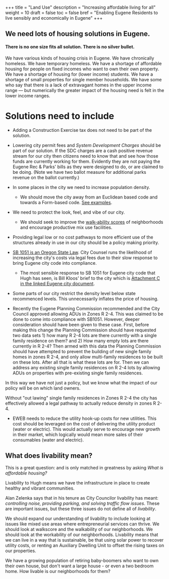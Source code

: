 +++
title = "Land Use"
description = "Increasing affordable living for all"
weight = 10
draft = false
toc = false
bref = "Enabling Eugene Residents to live sensibly and economically in Eugene"
+++


## We need lots of housing solutions in Eugene.

#### There is no one size fits all solution. There is no silver bullet.

We have various kinds of housing crisis in Eugene. We have chronically homeless. We have temporary homeless. We have a shortage of affordable housing for people on fixed incomes who want to own their own property. We have a shortage of housing for (lower income) students. We have a shortage of small properties for single member households. We have some who say that there is a lack of extravagant homes in the upper income range — but numerically the greater impact of the housing need is felt in the lower income ranges.

# Solutions need to include

* Adding a Construction Exercise tax does not need to be part of the solution.
* Lowering city permit fees and _System Development Charges_ should be part of our solution. If the SDC charges are a cash positive revenue stream for our city then citizens need to know that and see how those funds are currently working for them. Evidently they are not paying the Eugene Rec & Parks' bills as they were designed to do, or are claimed to be doing. (Note we have two ballot measure for additional parks revenue on the ballot currently.)
* In some places in the city we need to increase population density.
  * We should move the city away from an Euclidean based code and towards a Form-based code. <a href="http://www.andrewalexanderprice.com/blog20140515.php">See examples</a>.
* We need to protect the look, feel, and vibe of our city.
  * We should seek to improve the <a href="https://www.walkscore.com/">walk-ability scores</a> of neighborhoods and encourage productive mix use  facilities.
* Providing legal low or no cost pathways to more efficient use of the structures already in use in our city should be a policy making priority.
* <a href="https://olis.leg.state.or.us/liz/2017R1/Measures/Overview/SB1051">SB 1051 is an Oregon State Law</a>. City Counsel runs the likelihood of increasing the city's costs via legal fees due to their slow response to bring Eugene city code into compliance.
  * The most sensible response to SB 1051 for Eugene city code that Hugh has seen, is Bill Kloos' brief to the city which is <a href="https://www.eugene-or.gov/AgendaCenter/ViewFile/Agenda/_03062018-869">Attachment C in the linked Eugene city document</a>.
* Some parts of our city restrict the density level below state recommenced levels. This unnecessarily inflates the price of housing.

* Recently the Eugene Planning Commission recommended and the City Council approved allowing ADUs in Zones R 2-4. This was claimed to be done to come into compliance with SB1051. However, deeper consideration should have been given to these case. First, before making this change the Planning Commission should have requested two data sets 1) how many R 2-4 lots are there currently with a single family residence on them? and 2) How many empty lots are there currently in R 2-4? Then armed with this data the Planning Commission should have attempted to prevent the building of new single family homes in zones R 2-4, and only allow multi-family residences to be built on these lots. After all that is what these lots are for. Then we can address any existing single family residences on R 2-4 lots by allowing ADUs on properties with pre-existing single family residences.

In this way we have not just a policy, but we know what the impact of our policy will be on which land owners.

Without "out lawing" single family residences in Zones R 2-4 the city has effectively allowed a legal pathway to actually reduce density in zones R 2-4.

* EWEB needs to reduce the utility hook-up costs for new utilities. This cost should be leveraged on the cost of delivering the utility product (water or electric).  This would actually serve to encourage new growth in their market, which logically would mean more sales of their consumables (water and electric).

## What does livability mean?

This is a great question: and is only matched in greatness by asking _What is affordable housing?_

Livability to Hugh means we have the infrastructure in place to create healthy and vibrant communities.

Alan Zelenka says that in his tenure as City Councilor livability has meant: _controlling noise, providing parking, and solving traffic flow issues_. These are important issues, but these three issues do not define all of _livability_.

We should expand our understanding of livability to include looking at issues like mixed use areas where entrepreneurial services can thrive. We should look at walkscore and the walkability of our neighborhoods. We should look at the workability of our neighborhoods. Livability means that we can live in a way that is sustainable, be that using solar power to recover utility costs, or renting an Auxiliary Dwelling Unit to offset the rising taxes on our properties.

We have a growing population of retiring baby-boomers who want to own their own house, but don't want a large house - or even a two bedroom home. How livable is our neighborhoods for them?
